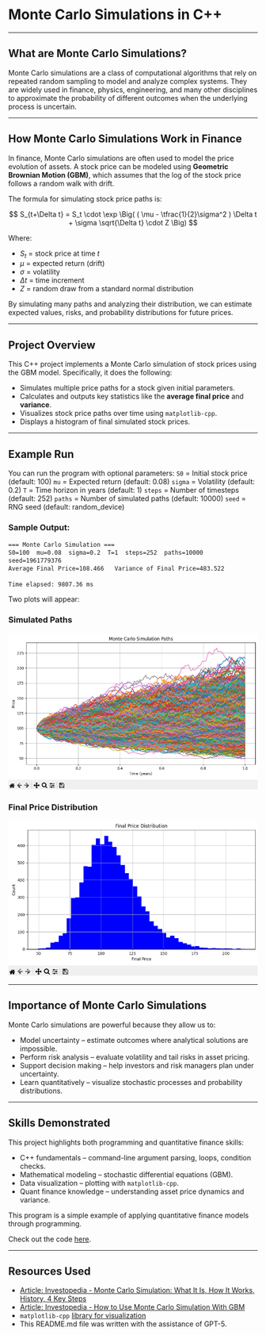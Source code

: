 # Monte Carlo Simulations in C++

---

## What are Monte Carlo Simulations?

Monte Carlo simulations are a class of computational algorithms that rely on repeated random sampling to model and analyze complex systems. They are widely used in finance, physics, engineering, and many other disciplines to approximate the probability of different outcomes when the underlying process is uncertain.

---

## How Monte Carlo Simulations Work in Finance

In finance, Monte Carlo simulations are often used to model the price evolution of assets. A stock price can be modeled using **Geometric Brownian Motion (GBM)**, which assumes that the log of the stock price follows a random walk with drift.

The formula for simulating stock price paths is:

$$
S_{t+\Delta t} = S_t \cdot \exp \Big( ( \mu - \tfrac{1}{2}\sigma^2 ) \Delta t + \sigma \sqrt{\Delta t} \cdot Z \Big)
$$

Where:  
* $S_t$ = stock price at time $t$  
* $\mu$ = expected return (drift)  
* $\sigma$ = volatility  
* $\Delta t$ = time increment  
* $Z$ = random draw from a standard normal distribution  

By simulating many paths and analyzing their distribution, we can estimate expected values, risks, and probability distributions for future prices.

---

## Project Overview

This C++ project implements a Monte Carlo simulation of stock prices using the GBM model. Specifically, it does the following:

* Simulates multiple price paths for a stock given initial parameters.  
* Calculates and outputs key statistics like the **average final price** and **variance**.  
* Visualizes stock price paths over time using `matplotlib-cpp`.  
* Displays a histogram of final simulated stock prices.  

---

## Example Run

You can run the program with optional parameters: 
`S0` = Initial stock price (default: 100)
`mu` = Expected return (default: 0.08)
`sigma` = Volatility (default: 0.2)
`T` = Time horizon in years (default: 1)
`steps` = Number of timesteps (default: 252)
`paths` = Number of simulated paths (default: 10000)
`seed` = RNG seed (default: random_device)

### Sample Output:

```
=== Monte Carlo Simulation ===
S0=100  mu=0.08  sigma=0.2  T=1  steps=252  paths=10000  seed=1961779376
Average Final Price=108.466   Variance of Final Price=483.522

Time elapsed: 9807.36 ms
```

Two plots will appear:

### Simulated Paths
![Simulated Paths](https://github.com/tavoakys/MonteCarloSimulation/blob/master/Monte_Carlo_Simulation_Paths.png)

### Final Price Distribution
![Final Price Distribution](https://github.com/tavoakys/MonteCarloSimulation/blob/master/Final_Price_Distribution.png)

---

## Importance of Monte Carlo Simulations

Monte Carlo simulations are powerful because they allow us to:
* Model uncertainty – estimate outcomes where analytical solutions are impossible.
* Perform risk analysis – evaluate volatility and tail risks in asset pricing.
* Support decision making – help investors and risk managers plan under uncertainty.
* Learn quantitatively – visualize stochastic processes and probability distributions.

---

## Skills Demonstrated

This project highlights both programming and quantitative finance skills:
* C++ fundamentals – command-line argument parsing, loops, condition checks.
* Mathematical modeling – stochastic differential equations (GBM).
* Data visualization – plotting with `matplotlib-cpp`.
* Quant finance knowledge – understanding asset price dynamics and variance.

This program is a simple example of applying quantitative finance models through programming.

Check out the code [here](https://github.com/tavoakys/MonteCarloSimulation/blob/master/src/main.cpp).

---

## Resources Used

* [Article: Investopedia - Monte Carlo Simulation: What It Is, How It Works, History, 4 Key Steps](https://www.investopedia.com/terms/m/montecarlosimulation.asp)
* [Article: Investopedia - How to Use Monte Carlo Simulation With GBM](https://www.investopedia.com/articles/07/montecarlo.asp)
* `matplotlib-cpp` [library for visualization](https://github.com/lava/matplotlib-cpp)
* This README.md file was written with the assistance of GPT-5.
